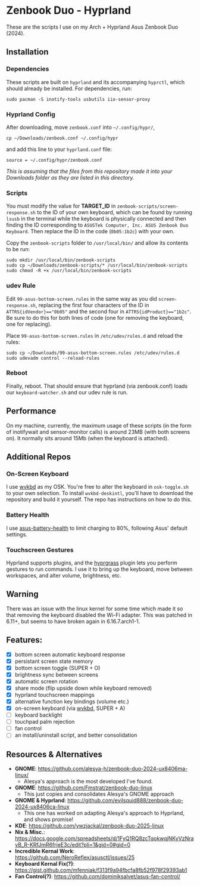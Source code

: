 # Zenbook Duo - Hyprland
These are the scripts I use on my Arch + Hyprland Asus Zenbook Duo (2024).


## Installation
### Dependencies
These scripts are built on `hyprland` and its accompanying `hyprctl`, which should already be installed. For dependencies, run:
```
sudo pacman -S inotify-tools usbutils iio-sensor-proxy
```


### Hyprland Config
After downloading, move `zenbook.conf` into `~/.config/hypr/`, 
```
cp ~/Downloads/zenbook.conf ~/.config/hypr
```
and add this line to your `hyprland.conf` file: 
```
source = ~/.config/hypr/zenbook.conf
```
_This is assuming that the files from this repository made it into your Downloads folder as they are listed in this directory._


### Scripts
You must modify the value for **TARGET_ID** in `zenbook-scripts/screen-response.sh` to the ID of your own keyboard, which can be found by running `lsusb` in the terminal
while the keyboard is physically connected and then finding the ID corresponding to `ASUSTek Computer, Inc. ASUS Zenbook Duo Keyboard`. Then replace the ID in the code (`0b05:1b2c`) with your own.

Copy the `zenbook-scripts` folder to `/usr/local/bin/` and allow its contents to be run:
```
sudo mkdir /usr/local/bin/zenbook-scripts
sudo cp ~/Downloads/zenbook-scripts/* /usr/local/bin/zenbook-scripts
sudo chmod -R +x /usr/local/bin/zenbook-scripts
```


### udev Rule
Edit `99-asus-bottom-screen.rules` in the same way as you did `screen-response.sh`, replacing the first four characters of the ID in `ATTRS{idVendor}=="0b05"` and the second four in `ATTRS{idProduct}=="1b2c"`.
Be sure to do this for both lines of code (one for removing the keyboard, one for replacing).

Place `99-asus-bottom-screen.rules` in `/etc/udev/rules.d` and reload the rules:
```
sudo cp ~/Downloads/99-asus-bottom-screen.rules /etc/udev/rules.d
sudo udevadm control --reload-rules
```

### Reboot
Finally, reboot. That should ensure that hyprland (via zenbook.conf) loads our `keyboard-watcher.sh` and our udev rule is run.


## Performance
On my machine, currently, the maximum usage of these scripts (in the form of inotifywait and sensor-monitor calls) is around 23MB (with both screens on). It normally sits around 15Mb (when the keyboard is attached). 

## Additional Repos
### On-Screen Keyboard
I use [wvkbd](https://github.com/jjsullivan5196/wvkbd) as my OSK. You're free to alter the keyboard in `osk-toggle.sh` to your own selection. To install `wvkbd-deskintl`, you'll have to download the repository and build it yourself. The repo has instructions on how to do this.

### Battery Health
I use [asus-battery-health](https://github.com/sakibulalikhan/asus-battery-health) to limit charging to 80%, following Asus' default settings.

### Touchscreen Gestures
Hyprland supports plugins, and the [hyprgrass](https://github.com/horriblename/hyprgrass) plugin lets you perform gestures to run commands. I use it to bring up the keyboard, move between workspaces, and alter volume, brightness, etc.

## Warning
There was an issue with the linux kernel for some time which made it so that removing the keyboard disabled the Wi-Fi adapter. This was patched in 6.11+, but seems to have broken again in 6.16.7.arch1-1.



## Features:
- [X] bottom screen automatic keyboard response
- [X] persistant screen state memory
- [X] bottom screen toggle (SUPER + O)
- [X] brightness sync between screens
- [X] automatic screen rotation
- [x] share mode (flip upside down while keyboard removed)
- [X] hyprland touchscreen mappings
- [X] alternative function key bindings (volume etc.)
- [X] on-screen keyboard (via [wvkbd](https://github.com/jjsullivan5196/wvkbd), SUPER + A)
- [ ] keyboard backlight
- [ ] touchpad palm rejection
- [ ] fan control
- [ ] an install/uninstall script, and better consolidation

## Resources & Alternatives
- **GNOME**: https://github.com/alesya-h/zenbook-duo-2024-ux8406ma-linux/
    - Alesya's approach is the most developed I've found.
- **GNOME**: https://github.com/Fmstrat/zenbook-duo-linux
    - This just copies and consolidates Alesya's GNOME approach
- **GNOME & Hyprland**: https://github.com/evilsquid888/zenbook-duo-2024-ux8406ca-linux
    - This one has worked on adapting Alesya's approach to Hyprland, and shows promise!
- **KDE**: https://github.com/ywzjackal/zenbook-duo-2025-linux
- **Nix & Misc.**: https://docs.google.com/spreadsheets/d/1FyQ1RQ8zcTqokwqjNKyVzNravB_R-KRfJmR6frjeE3c/edit?pli=1&gid=0#gid=0
- **Incredible Kernal Work**: https://github.com/NeroReflex/asusctl/issues/25
- **Keyboard Kernal Fix(?)**: https://gist.github.com/mfenniak/f313f9a94fbcfa8fb52f978f29393ab1
- **Fan Control(?)**: https://github.com/dominiksalvet/asus-fan-control/
  
